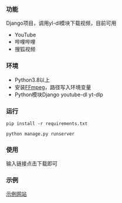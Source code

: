 ### 功能

Django项目，调用yl-dl模块下载视频，目前可用
* YouTube
* 哔哩哔哩
* 搜狐视频

### 环境

* Python3.8以上
* 安装[FFmpeg](https://ffmpeg.org//)，路径写入环境变量
* Python模块Django  youtube-dl  yt-dlp

### 运行

```
pip install -r requirements.txt
```

```
python manage.py runserver
```

### 使用

输入链接点击下载即可

### 示例

[示例网站](http://wenruxiaow.link:4455)
